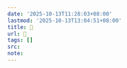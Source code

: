 ```yaml
---
date: '2025-10-13T11:28:03+08:00'
lastmod: '2025-10-13T13:04:51+08:00'
title: 󰛎
url: 󰛎
tags: []
src:
note:
---
```

